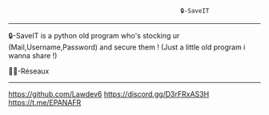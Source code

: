                                                     🔒-SaveIT 
______________________________________________________________________________________________________________________________
🔒-SaveIT is a python old program who's stocking ur (Mail,Username,Password) and secure them ! (Just a little old program i wanna share !)

🧑‍💻-Réseaux 
____________________                       
https://github.com/Lawdev6 
https://discord.gg/D3rFRxAS3H
https://t.me/EPANAFR                         

